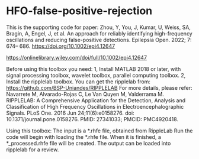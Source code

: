 # HFO-false-positive-rejection
This is the supporting code for paper:
Zhou, Y, You, J, Kumar, U, Weiss, SA, Bragin, A, Engel, J, et al. An approach for reliably identifying high-frequency oscillations and reducing false-positive detections. Epilepsia Open. 2022; 7: 674– 686. https://doi.org/10.1002/epi4.12647

https://onlinelibrary.wiley.com/doi/full/10.1002/epi4.12647


Before using this toolbox you need:
1, Install MATLAB 2018 or later, with signal processing toolbox, wavelet toolbox, parallel computing toolbox.
2, Install the ripplelab toolbox. You can get the ripplelab from: https://github.com/BSP-Uniandes/RIPPLELAB
For more details, please refer:
Navarrete M, Alvarado-Rojas C, Le Van Quyen M, Valderrama M. RIPPLELAB: A Comprehensive Application for the Detection, Analysis and Classification of High Frequency Oscillations in Electroencephalographic Signals. PLoS One. 2016 Jun 24;11(6):e0158276. doi: 10.1371/journal.pone.0158276. PMID: 27341033; PMCID: PMC4920418.

Using this toolbox:
The input is a *.rhfe file, obtained from RippleLab
Run the code will begin with loading the *.rhfe file. When it is finished, a *_processed.rhfe file will be created.
The output can be loaded into ripplelab for a review.
